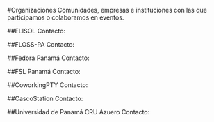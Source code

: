 #Organizaciones
Comunidades, empresas e instituciones con las que participamos o colaboramos en eventos.

##FLISOL
Contacto:

##FLOSS-PA
Contacto:

##Fedora Panamá
Contacto:

##FSL Panamá
Contacto:

##CoworkingPTY
Contacto:

##CascoStation
Contacto:

##Universidad de Panamá CRU Azuero
Contacto:

